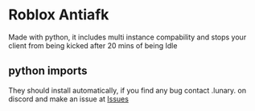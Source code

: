 # Roblox Antiafk
Made with python, it includes multi instance compability and stops your client from being kicked after 20 mins of being Idle


## python imports
They should install automatically, if you find any bug contact .lunary. on discord and make an issue at [Issues](https://github.com/Lunatic-T/RobloxAntiAfk/issues)
